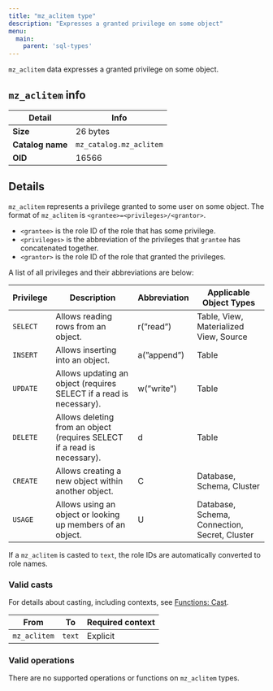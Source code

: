 ```yaml
---
title: "mz_aclitem type"
description: "Expresses a granted privilege on some object"
menu:
  main:
    parent: 'sql-types'
---
```


`mz_aclitem` data expresses a granted privilege on some object.

## `mz_aclitem` info

Detail | Info
-------|------
**Size** | 26 bytes
**Catalog name** | `mz_catalog.mz_aclitem`
**OID** | 16566

## Details

`mz_aclitem` represents a privilege granted to some user on some object. The format of `mz_aclitem`
is `<grantee>=<privileges>/<grantor>`.
- `<grantee>` is the role ID of the role that has some privilege.
- `<privileges>` is the abbreviation of the privileges that `grantee` has concatenated together.
- `<grantor>` is the role ID of the role that granted the privileges.

A list of all privileges and their abbreviations are below:

| Privilege | Description                                                              | Abbreviation | Applicable Object Types                       |
|-----------|--------------------------------------------------------------------------|--------------|-----------------------------------------------|
| `SELECT`  | Allows reading rows from an object.                                      | r(”read”)    | Table, View, Materialized View, Source        |
| `INSERT`  | Allows inserting into an object.                                         | a(”append”)  | Table                                         |
| `UPDATE`  | Allows updating an object (requires SELECT if a read is necessary).      | w(”write”)   | Table                                         |
| `DELETE`  | Allows deleting from an object (requires SELECT if a read is necessary). | d            | Table                                         |
| `CREATE`  | Allows creating a new object within another object.                      | C            | Database, Schema, Cluster                     |
| `USAGE`   | Allows using an object or looking up members of an object.               | U            | Database, Schema, Connection, Secret, Cluster |

If a `mz_aclitem` is casted to `text`, the role IDs are automatically converted to role names.

### Valid casts

For details about casting, including contexts, see [Functions:
Cast](../../functions/cast).

From | To | Required context
-----|----|--------
`mz_aclitem` | `text` | Explicit

### Valid operations

There are no supported operations or functions on `mz_aclitem` types.
